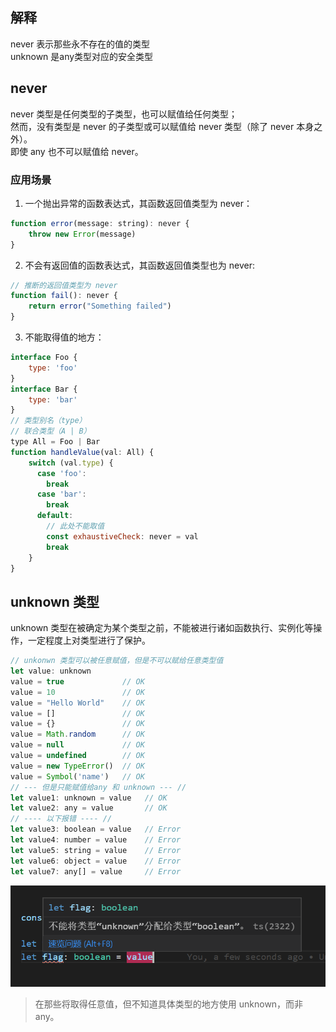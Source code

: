 ## 解释
never 表示那些永不存在的值的类型  
unknown 是any类型对应的安全类型  

## never
never 类型是任何类型的子类型，也可以赋值给任何类型；  
然而，没有类型是 never 的子类型或可以赋值给 never 类型（除了 never 本身之外）。   
即使 any 也不可以赋值给 never。

### 应用场景
1. 一个抛出异常的函数表达式，其函数返回值类型为 never：
```js
function error(message: string): never {
    throw new Error(message)
}
```
2. 不会有返回值的函数表达式，其函数返回值类型也为 never:
```js
// 推断的返回值类型为 never
function fail(): never {
    return error("Something failed")
}
```
3. 不能取得值的地方：
```js
interface Foo {
    type: 'foo'
}
interface Bar {
    type: 'bar'
}
// 类型别名（type）
// 联合类型（A | B）
type All = Foo | Bar
function handleValue(val: All) {
    switch (val.type) {
      case 'foo':
        break
      case 'bar':
        break
      default:
        // 此处不能取值
        const exhaustiveCheck: never = val
        break
    }
}
```

## unknown 类型
unknown 类型在被确定为某个类型之前，不能被进行诸如函数执行、实例化等操作，一定程度上对类型进行了保护。
```js
// unkonwn 类型可以被任意赋值，但是不可以赋给任意类型值
let value: unknown
value = true             // OK
value = 10               // OK
value = "Hello World"    // OK
value = []               // OK
value = {}               // OK
value = Math.random      // OK
value = null             // OK
value = undefined        // OK
value = new TypeError()  // OK
value = Symbol('name')   // OK
// --- 但是只能赋值给any 和 unknown --- //
let value1: unknown = value   // OK
let value2: any = value       // OK
// ---- 以下报错 ---- //
let value3: boolean = value   // Error
let value4: number = value    // Error
let value5: string = value    // Error
let value6: object = value    // Error
let value7: any[] = value     // Error
```
![img](../../assets/imgs/never.png)
> 在那些将取得任意值，但不知道具体类型的地方使用 unknown，而非 any。






